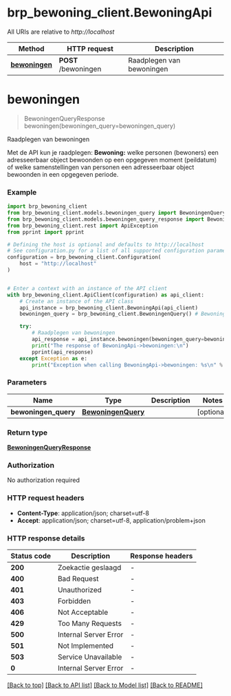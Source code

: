 # brp_bewoning_client.BewoningApi

All URIs are relative to *http://localhost*

Method | HTTP request | Description
------------- | ------------- | -------------
[**bewoningen**](BewoningApi.md#bewoningen) | **POST** /bewoningen | Raadplegen van bewoningen


# **bewoningen**
> BewoningenQueryResponse bewoningen(bewoningen_query=bewoningen_query)

Raadplegen van bewoningen

Met de API kun je raadplegen:  **Bewoning:** welke personen (bewoners) een adresseerbaar object bewoonden op een opgegeven moment (peildatum) of welke samenstellingen van personen een adresseerbaar object bewoonden in een opgegeven periode. 

### Example


```python
import brp_bewoning_client
from brp_bewoning_client.models.bewoningen_query import BewoningenQuery
from brp_bewoning_client.models.bewoningen_query_response import BewoningenQueryResponse
from brp_bewoning_client.rest import ApiException
from pprint import pprint

# Defining the host is optional and defaults to http://localhost
# See configuration.py for a list of all supported configuration parameters.
configuration = brp_bewoning_client.Configuration(
    host = "http://localhost"
)


# Enter a context with an instance of the API client
with brp_bewoning_client.ApiClient(configuration) as api_client:
    # Create an instance of the API class
    api_instance = brp_bewoning_client.BewoningApi(api_client)
    bewoningen_query = brp_bewoning_client.BewoningenQuery() # BewoningenQuery |  (optional)

    try:
        # Raadplegen van bewoningen
        api_response = api_instance.bewoningen(bewoningen_query=bewoningen_query)
        print("The response of BewoningApi->bewoningen:\n")
        pprint(api_response)
    except Exception as e:
        print("Exception when calling BewoningApi->bewoningen: %s\n" % e)
```



### Parameters


Name | Type | Description  | Notes
------------- | ------------- | ------------- | -------------
 **bewoningen_query** | [**BewoningenQuery**](BewoningenQuery.md)|  | [optional] 

### Return type

[**BewoningenQueryResponse**](BewoningenQueryResponse.md)

### Authorization

No authorization required

### HTTP request headers

 - **Content-Type**: application/json; charset=utf-8
 - **Accept**: application/json; charset=utf-8, application/problem+json

### HTTP response details

| Status code | Description | Response headers |
|-------------|-------------|------------------|
**200** | Zoekactie geslaagd  |  -  |
**400** | Bad Request |  -  |
**401** | Unauthorized |  -  |
**403** | Forbidden |  -  |
**406** | Not Acceptable |  -  |
**429** | Too Many Requests |  -  |
**500** | Internal Server Error |  -  |
**501** | Not Implemented |  -  |
**503** | Service Unavailable |  -  |
**0** | Internal Server Error |  -  |

[[Back to top]](#) [[Back to API list]](../README.md#documentation-for-api-endpoints) [[Back to Model list]](../README.md#documentation-for-models) [[Back to README]](../README.md)

